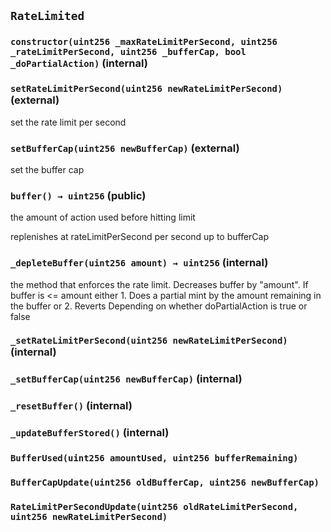 ## `RateLimited`






### `constructor(uint256 _maxRateLimitPerSecond, uint256 _rateLimitPerSecond, uint256 _bufferCap, bool _doPartialAction)` (internal)





### `setRateLimitPerSecond(uint256 newRateLimitPerSecond)` (external)

set the rate limit per second



### `setBufferCap(uint256 newBufferCap)` (external)

set the buffer cap



### `buffer() → uint256` (public)

the amount of action used before hitting limit


replenishes at rateLimitPerSecond per second up to bufferCap

### `_depleteBuffer(uint256 amount) → uint256` (internal)

the method that enforces the rate limit. Decreases buffer by "amount". 
        If buffer is <= amount either
        1. Does a partial mint by the amount remaining in the buffer or
        2. Reverts
        Depending on whether doPartialAction is true or false



### `_setRateLimitPerSecond(uint256 newRateLimitPerSecond)` (internal)





### `_setBufferCap(uint256 newBufferCap)` (internal)





### `_resetBuffer()` (internal)





### `_updateBufferStored()` (internal)






### `BufferUsed(uint256 amountUsed, uint256 bufferRemaining)`





### `BufferCapUpdate(uint256 oldBufferCap, uint256 newBufferCap)`





### `RateLimitPerSecondUpdate(uint256 oldRateLimitPerSecond, uint256 newRateLimitPerSecond)`







